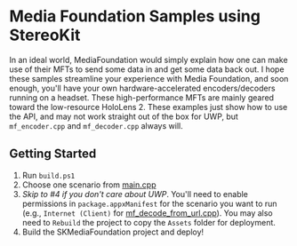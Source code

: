 # Media Foundation Samples using StereoKit
In an ideal world, MediaFoundation would simply explain how one can make use of their MFTs to send some data in and get some data back out. I hope these samples streamline your experience with Media Foundation, and soon enough, you'll have your own hardware-accelerated encoders/decoders running on a headset. These high-performance MFTs are mainly geared toward the low-resource HoloLens 2. These examples just show how to use the API, and may not work straight out of the box for UWP, but `mf_encoder.cpp` and `mf_decoder.cpp` always will.

## Getting Started
1. Run `build.ps1`
2. Choose one scenario from [main.cpp](src/main.cpp)
3. *Skip to #4 if you don't care about UWP*. You'll need to enable permissions in `package.appxManifest` for the scenario you want to run (e.g., `Internet (Client)` for [mf_decode_from_url.cpp](src/examples/mf_decode_from_url.cpp)). You may also need to `Rebuild` the project to copy the `Assets` folder for deployment.
4. Build the SKMediaFoundation project and deploy!